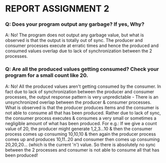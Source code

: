 # REPORT ASSIGNMENT 2

### Q: Does your program output any garbage? If yes, Why?
A: No! The program does not output any garbage value, but what is observed is that the output is totally out of sync. The producer and consumer processes execute at erratic times and hence the produced and consumed values overlap due to lack of synchronization between the 2 processes.

### Q: Are all the produced values getting consumed? Check your program for a small count like 20.
A: No! All the produced values aren't getting consumed by the consumer. In fact due to lack of synchronization between the producer and consumer processes, the output response pattern is very unpredictable - There is an unsynchronized overlap between the producer & consumer processes. What is observed is that the producer produces items and the consumer is not able to consume all that has been produced. Rather due to lack of sync, the consumer process executes & consumes a very small or sometimes a negligible amount of what has been produced. For e.g.: If we give a count value of 20, the producer might generate 1,2,3...10 & then the consumer process comes up consuming 10,10,10 & then again the producer process comes up and produces 10,11..20 and consumer then comes up consuming 20,20,20... (which is the current 'n') value. So there is absolutely no sync between the 2 processes and consumer is not able to consume all that has been produced!
